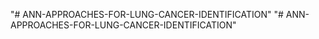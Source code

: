"# ANN-APPROACHES-FOR-LUNG-CANCER-IDENTIFICATION" 
"# ANN-APPROACHES-FOR-LUNG-CANCER-IDENTIFICATION" 
